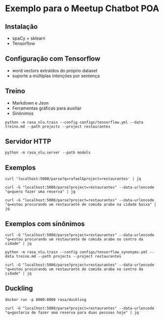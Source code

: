 # Exemplo para o Meetup Chatbot POA

## Instalação

* spaCy + sklearn
* Tensorflow

## Configuração com Tensorflow

* word vectors extraídos do próprio dataset
* suporte a múltiplas intenções por sentença

## Treino

* Markdown e Json
* Ferramentas gráficas para auxiliar
* Sinônimos

``` python -m rasa_nlu.train --config configs/tensorflow.yml --data treino.md --path projects --project restaurantes ```

## Servidor HTTP

``` python -m rasa_nlu.server --path models ```

## Exemplos

``` curl 'localhost:5000/parse?q=rafael&project=restaurantes' | jq ```

``` curl -G "localhost:5000/parse?project=restaurantes" --data-urlencode "q=quero fazer uma reserva" | jq ```

``` curl -G "localhost:5000/parse?project=restaurantes" --data-urlencode "q=estou procurando um restaurante de comida arabe na cidade baixa" | jq ```

## Exemplos com sinônimos

``` curl -G "localhost:5000/parse?project=restaurantes" --data-urlencode "q=estou procurando um restaurante de comida arabe no centro da cidade" | jq ```

``` python -m rasa_nlu.train --config configs/tensorflow_synonyms.yml --data treino.md --path projects --project restaurantes ```

``` curl -G "localhost:5000/parse?project=restaurantes" --data-urlencode "q=estou procurando um restaurante de comida arabe no centro da cidade" | jq ```

## Duckling 

``` docker run -p 8000:8000 rasa/duckling ```

``` curl -G "localhost:5000/parse?project=restaurantes" --data-urlencode "q=gostaria de fazer uma reserva para duas pessoas hoje" | jq ```